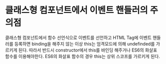 # 클래스형 컴포넌트에서 이벤트 핸들러의 주의점

클래스형 컴포넌트에서 함수 선언식으로 이벤트를 선언하고 HTML Tag에 이벤트 핸들러를 등록하면 binding을 해주지 않는 이상 this는 엄격모드에 의해 undefinded를 가르키게 된다. 따라서 반드시 constructor에서 this를 바인딩 해주거나 ES6의 화살표 함수를 이용해야한다. ES6의 화살표 함수의 경우 this는 상위 스코프를 가르키게 된다.
